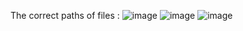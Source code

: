 The correct paths of files :
![image](https://github.com/user-attachments/assets/214f07cf-acbd-4e58-96c9-2f00ddb9d259)
![image](https://github.com/user-attachments/assets/28542035-3ae6-4c53-af23-90838c8ced35)
![image](https://github.com/user-attachments/assets/54411061-c615-43e9-8261-e0ce9fe3a9fe)


